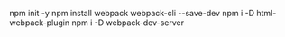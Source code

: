 npm init -y
npm install webpack webpack-cli --save-dev
npm i -D html-webpack-plugin
npm i -D webpack-dev-server
